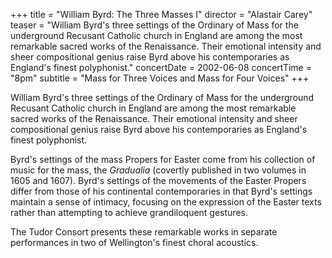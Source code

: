 +++
title = "William Byrd: The Three Masses I"
director = "Alastair Carey"
teaser = "William Byrd's three settings of the Ordinary of Mass for the underground Recusant Catholic church in England are among the most remarkable sacred works of the Renaissance. Their emotional intensity and sheer compositional genius raise Byrd above his contemporaries as England's finest polyphonist."
concertDate = 2002-06-08
concertTime = "8pm"
subtitle = "Mass for Three Voices and Mass for Four Voices"
+++

William Byrd's three settings of the Ordinary of Mass for the underground Recusant Catholic church in England are among the most remarkable sacred works of the Renaissance. Their emotional intensity and sheer compositional genius raise Byrd above his contemporaries as England's finest polyphonist.


Byrd's settings of the mass Propers for Easter come from his collection of music for the mass, the *Gradualia* (covertly published in two volumes in 1605 and 1607). Byrd's settings of the movements of the Easter Propers differ from those of his continental contemporaries in that Byrd's settings maintain a sense of intimacy, focusing on the expression of the Easter texts rather than attempting to achieve grandiloquent gestures.


The Tudor Consort presents these remarkable works in separate performances in two of Wellington's finest choral acoustics.
